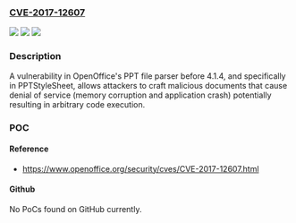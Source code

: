 ### [CVE-2017-12607](https://cve.mitre.org/cgi-bin/cvename.cgi?name=CVE-2017-12607)
![](https://img.shields.io/static/v1?label=Product&message=Apache%20OpenOffice&color=blue)
![](https://img.shields.io/static/v1?label=Version&message=n%2Fa&color=blue)
![](https://img.shields.io/static/v1?label=Vulnerability&message=Potential%20Arbitrary%20Code%20Execution&color=brighgreen)

### Description

A vulnerability in OpenOffice's PPT file parser before 4.1.4, and specifically in PPTStyleSheet, allows attackers to craft malicious documents that cause denial of service (memory corruption and application crash) potentially resulting in arbitrary code execution.

### POC

#### Reference
- https://www.openoffice.org/security/cves/CVE-2017-12607.html

#### Github
No PoCs found on GitHub currently.

